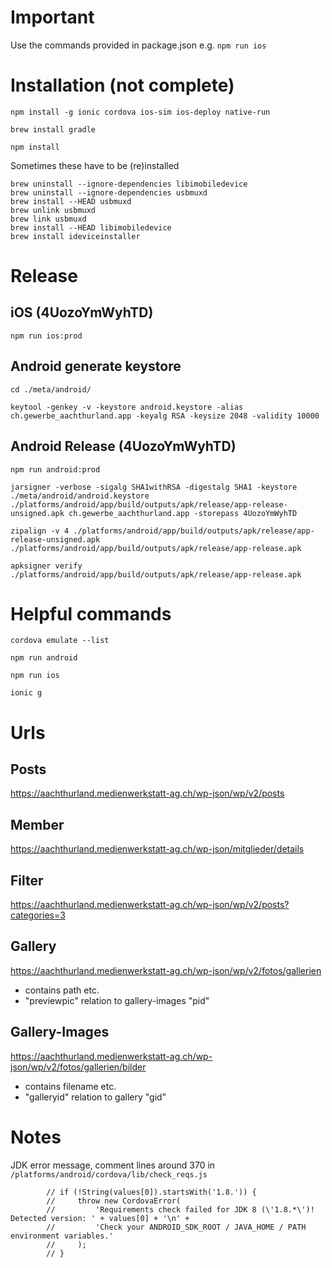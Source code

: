 # Important

Use the commands provided in package.json e.g. `npm run ios`

# Installation (not complete)
`npm install -g ionic cordova ios-sim ios-deploy native-run`

`brew install gradle`

`npm install`

Sometimes these have to be (re)installed

```
brew uninstall --ignore-dependencies libimobiledevice
brew uninstall --ignore-dependencies usbmuxd
brew install --HEAD usbmuxd
brew unlink usbmuxd
brew link usbmuxd
brew install --HEAD libimobiledevice
brew install ideviceinstaller
```

# Release

## iOS (4UozoYmWyhTD)

`npm run ios:prod`

## Android generate keystore

`cd ./meta/android/`

`keytool -genkey -v -keystore android.keystore -alias ch.gewerbe_aachthurland.app -keyalg RSA -keysize 2048 -validity 10000`

## Android Release (4UozoYmWyhTD)

`npm run android:prod`

`jarsigner -verbose -sigalg SHA1withRSA -digestalg SHA1 -keystore ./meta/android/android.keystore ./platforms/android/app/build/outputs/apk/release/app-release-unsigned.apk ch.gewerbe_aachthurland.app -storepass 4UozoYmWyhTD`

`zipalign -v 4 ./platforms/android/app/build/outputs/apk/release/app-release-unsigned.apk ./platforms/android/app/build/outputs/apk/release/app-release.apk`

`apksigner verify ./platforms/android/app/build/outputs/apk/release/app-release.apk`

# Helpful commands
`cordova emulate --list`

`npm run android`

`npm run ios`

`ionic g`

# Urls

## Posts
https://aachthurland.medienwerkstatt-ag.ch/wp-json/wp/v2/posts

## Member
https://aachthurland.medienwerkstatt-ag.ch/wp-json/mitglieder/details

## Filter
https://aachthurland.medienwerkstatt-ag.ch/wp-json/wp/v2/posts?categories=3

## Gallery
https://aachthurland.medienwerkstatt-ag.ch/wp-json/wp/v2/fotos/gallerien

- contains path etc.
- "previewpic" relation to gallery-images "pid"

## Gallery-Images
https://aachthurland.medienwerkstatt-ag.ch/wp-json/wp/v2/fotos/gallerien/bilder

- contains filename etc.
- "galleryid" relation to gallery "gid"

# Notes

JDK error message, comment lines around 370 in `/platforms/android/cordova/lib/check_reqs.js`

```
        // if (!String(values[0]).startsWith('1.8.')) {
        //     throw new CordovaError(
        //         'Requirements check failed for JDK 8 (\'1.8.*\')! Detected version: ' + values[0] + '\n' +
        //         'Check your ANDROID_SDK_ROOT / JAVA_HOME / PATH environment variables.'
        //     );
        // }
```
